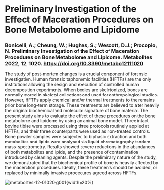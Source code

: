 # Preliminary Investigation of the Effect of Maceration Procedures on Bone Metabolome and Lipidome

### Bonicelli, A.; Cheung, W.; Hughes, S.; Wescott, D.J.; Procopio, N. Preliminary Investigation of the Effect of Maceration Procedures on Bone Metabolome and Lipidome. Metabolites 2022, 12, 1020. https://doi.org/10.3390/metabo12111020

The study of post-mortem changes is a crucial component of forensic investigation. Human forensic taphonomic facilities (HFTFs) are the only institutions allowing the design and execution of controlled human decomposition experiments. When bodies are skeletonized, bones are normally stored in skeletal collections and used for anthropological studies. However, HFTFs apply chemical and/or thermal treatments to the remains prior bone long-term storage. These treatments are believed to alter heavily the original biochemical and molecular signature of bone material. The present study aims to evaluate the effect of these procedures on the bone metabolome and lipidome by using an animal bone model. Three intact bovine tibiae were processed using three protocols routinely applied at HFTFs, and their three counterparts were used as non-treated controls. Bone powder samples were subjected to biphasic extraction and both metabolites and lipids were analysed via liquid chromatography tandem mass-spectrometry. Results showed severe reductions in the abundances of both metabolites and lipids, and the presence of contamination introduced by cleaning agents. Despite the preliminary nature of the study, we demonstrated that the biochemical profile of bone is heavily affected by the maceration procedures. Ideally, these treatments should be avoided, or replaced by minimally invasive procedures agreed across HFTFs.


![metabolites-12-01020-g001](https://github.com/user-attachments/assets/c407ce4b-469c-42ca-82bb-2bd3746d9cee){width=20%}
